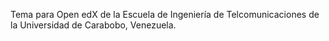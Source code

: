 Tema para Open edX de la Escuela de Ingeniería de Telcomunicaciones de la Universidad de Carabobo, Venezuela.
